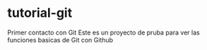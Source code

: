 # tutorial-git
Primer contacto con Git
Este es un proyecto de pruba para ver las funciones basicas de Git con Github
